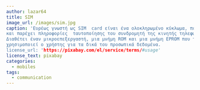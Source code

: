 ```yaml
---
author: lazar64
title: SIM 
image_url: /images/sim.jpg
caption: 'Ευρέως γνωστή ως SIM  card είναι ένα ολοκληρωμένο κύκλωμα, που διατίθεται από τον πάροχο της κινητής τηλεφωνίας  
και παρέχει πληροφορίες  ταυτοποίησης του συνδρομητή της κινητής τηλεφωνίας. 
Διαθέτει έναν μικροεπεξεργαστή, μια μνήμη ROM και μια μνήμη EPROM που την 
χρησιμοποιεί ο χρήστης για τα δικά του προσωπικά δεδομένα.
license_url: 'https://pixabay.com/el/service/terms/#usage'
license_text: pixabay
categories:
  - mobiles
tags:
  - communication
---
```

